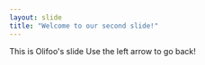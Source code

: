 ```yaml
---
layout: slide
title: "Welcome to our second slide!"
---
```

This is Olifoo's slide
Use the left arrow to go back!
